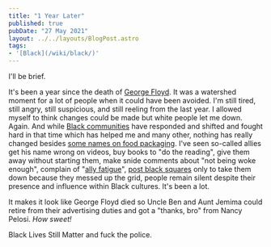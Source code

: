 ```yaml
---
title: "1 Year Later"
published: true
pubDate: "27 May 2021"
layout: ../../layouts/BlogPost.astro
tags:
- '[Black](/wiki/black/)'
---
```


I'll be brief.

It's been a year since the death of [George Floyd](https://www.newyorker.com/news/daily-comment/the-death-of-george-floyd-in-context). It was a watershed moment for a lot of people when it could have been avoided. I'm still tired, still angry, still suspicious, and still reeling from the last year. I allowed myself to think changes could be made but white people let me down. Again. And while [Black communities](/wiki/black/) have responded and shifted and fought hard in that time which has helped me and many other, nothing has really changed besides [some names on food packaging](https://www.nbcnews.com/news/us-news/aunt-jemima-brand-will-change-name-remove-image-quaker-says-n1231260). I've seen so-called allies get his name wrong on videos, buy books to "do the reading", give them away without starting them, make snide comments about "not being woke enough", complain of "[ally fatigue](http://blackyouthproject.com/allyship-fatigue-is-an-insult-to-black-folks-who-never-get-to-rest/)", [post black squares](https://www.vulture.com/2020/06/blackout-tuesday-guide.html) only to take them down because they messed up the grid, people remain silent despite their presence and influence within Black cultures. It's been a lot.

It makes it look like George Floyd died so Uncle Ben and Aunt Jemima could retire from their advertising duties and got a "thanks, bro" from Nancy Pelosi. _How sweet!_

Black Lives Still Matter and fuck the police.
